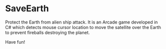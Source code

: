 # SaveEarth
Protect the Earth from alien ship attack. It is an Arcade game developed in C# which detects mouse cursor location to move the satellite over the Earth to prevent fireballs destroying the planet.

Have fun!
